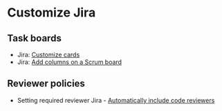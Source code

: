 # Customize Jira

## Task boards

- Jira: [Customize cards](https://confluence.atlassian.com/jirasoftwareserver/customizing-cards-938845307.html)
- Jira: [Add columns on a Scrum board](https://confluence.atlassian.com/jirasoftwareserver/configuring-columns-938845277.html)

## Reviewer policies

- Setting required reviewer Jira - [Automatically include code reviewers](https://confluence.atlassian.com/bitbucketserver/add-default-reviewers-to-pull-requests-834221295.html)
